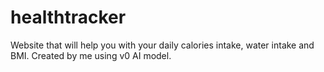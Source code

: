 # healthtracker
Website that will help you with your daily calories intake, water intake and BMI. Created by me using v0 AI model.
